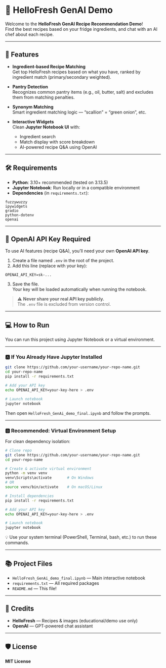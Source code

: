 # 🥕 HelloFresh GenAI Demo

Welcome to the **HelloFresh GenAI Recipe Recommendation Demo**!  
Find the best recipes based on your fridge ingredients, and chat with an AI chef about each recipe.

---

## 🚀 Features

- **Ingredient-based Recipe Matching**  
  Get top HelloFresh recipes based on what you have, ranked by ingredient match (primary/secondary weighted).

- **Pantry Detection**  
  Recognizes common pantry items (e.g., oil, butter, salt) and excludes them from matching penalties.

- **Synonym Matching**  
  Smart ingredient matching logic — “scallion” = “green onion”, etc.

- **Interactive Widgets**  
  Clean **Jupyter Notebook UI** with:
  - Ingredient search  
  - Match display with score breakdown  
  - AI-powered recipe Q&A using OpenAI

---

## 🛠️ Requirements

- **Python**: 3.10+ recommended (tested on 3.13.5)  
- **Jupyter Notebook**: Run locally or in a compatible environment  
- **Dependencies** (in `requirements.txt`):

```
fuzzywuzzy
ipywidgets
gradio
python-dotenv
openai
```

---

## 🔑 OpenAI API Key Required

To use AI features (recipe Q&A), you’ll need your own **OpenAI API key**.

1. Create a file named `.env` in the root of the project.
2. Add this line (replace with your key):

```
OPENAI_API_KEY=sk-...
```

3. Save the file.  
   Your key will be loaded automatically when running the notebook.

> ⚠️ **Never share your real API key publicly.**  
> The `.env` file is excluded from version control.

---

## 💻 How to Run

You can run this project using Jupyter Notebook or a virtual environment.

---

### 🅰️ If You Already Have Jupyter Installed

```bash
git clone https://github.com/your-username/your-repo-name.git
cd your-repo-name
pip install -r requirements.txt

# Add your API key
echo OPENAI_API_KEY=your-key-here > .env

# Launch notebook
jupyter notebook
```

Then open `HelloFresh_GenAi_demo_final.ipynb` and follow the prompts.

---

### 🅱️ Recommended: Virtual Environment Setup

For clean dependency isolation:

```bash
# Clone repo
git clone https://github.com/your-username/your-repo-name.git
cd your-repo-name

# Create & activate virtual environment
python -m venv venv
venv\Scripts\activate       # On Windows
# OR
source venv/bin/activate    # On macOS/Linux

# Install dependencies
pip install -r requirements.txt

# Add your API key
echo OPENAI_API_KEY=your-key-here > .env

# Launch notebook
jupyter notebook
```

💡 Use your system terminal (PowerShell, Terminal, bash, etc.) to run these commands.

---

## 📚 Project Files

- `HelloFresh_GenAi_demo_final.ipynb` — Main interactive notebook  
- `requirements.txt` — All required packages  
- `README.md` — This file!

---

## 🙏 Credits

- **HelloFresh** — Recipes & images (educational/demo use only)  
- **OpenAI** — GPT-powered chat assistant

---

## 🛡️ License

**MIT License**
